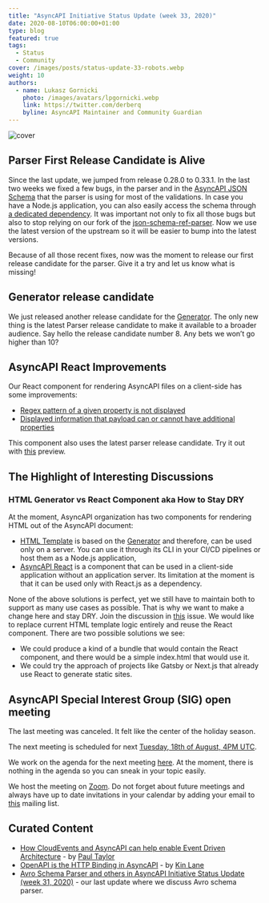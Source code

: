 ```yaml
---
title: "AsyncAPI Initiative Status Update (week 33, 2020)"
date: 2020-08-10T06:00:00+01:00
type: blog
featured: true
tags:
  - Status
  - Community
cover: /images/posts/status-update-33-robots.webp
weight: 10
authors:
  - name: Lukasz Gornicki
    photo: /images/avatars/lpgornicki.webp
    link: https://twitter.com/derberq
    byline: AsyncAPI Maintainer and Community Guardian
---
```


![cover](/images/posts/status-update-33-robots.webp)

## Parser First Release Candidate is Alive

Since the last update, we jumped from release 0.28.0 to 0.33.1. In the last two weeks we fixed a few bugs, in the parser and in the [AsyncAPI JSON Schema](https://github.com/asyncapi/asyncapi/blob/master/versions/2.0.0/schema.json) that the parser is using for most of the validations. In case you have a Node.js application, you can also easily access the schema through [a dedicated dependency](https://github.com/asyncapi/asyncapi-node). It was important not only to fix all those bugs but also to stop relying on our fork of the [json-schema-ref-parser](https://github.com/APIDevTools/json-schema-ref-parser). Now we use the latest version of the upstream so it will be easier to bump into the latest versions. 

Because of all those recent fixes, now was the moment to release our first release candidate for the parser. Give it a try and let us know what is missing!


## Generator release candidate

We just released another release candidate for the [Generator](https://github.com/asyncapi/generator/releases). The only new thing is the latest Parser release candidate to make it available to a broader audience. Say hello the release candidate number 8. Any bets we won’t go higher than 10?

## AsyncAPI React Improvements

Our React component for rendering AsyncAPI files on a client-side has some improvements:

- [Regex pattern of a given property is not displayed](https://github.com/asyncapi/asyncapi-react/pull/115)
- [Displayed information that payload can or cannot have additional properties](https://github.com/asyncapi/asyncapi-react/pull/118)

This component also uses the latest parser release candidate. Try it out with [this](https://asyncapi.github.io/asyncapi-react/) preview.

## The Highlight of Interesting Discussions

### HTML Generator vs React Component aka How to Stay DRY

At the moment, AsyncAPI organization has two components for rendering HTML out of the AsyncAPI document:

- [HTML Template](https://github.com/asyncapi/html-template) is based on the [Generator](https://github.com/asyncapi/generator) and therefore, can be used only on a server.  You can use it through its CLI in your CI/CD pipelines or host them as a Node.js application,
- [AsyncAPI React](https://github.com/asyncapi/asyncapi-react/) is a component that can be used in a client-side application without an application server. Its limitation at the moment is that it can be used only with React.js as a dependency.

None of the above solutions is perfect, yet we still have to maintain both to support as many use cases as possible. That is why we want to make a change here and stay DRY. Join the discussion in [this](https://github.com/asyncapi/html-template/issues/51) issue. We would like to replace current HTML template logic entirely and reuse the React component. There are two possible solutions we see:

- We could produce a kind of a bundle that would contain the React component, and there would be a simple index.html that would use it.
- We could try the approach of projects like Gatsby or Next.js that already use React to generate static sites.

## AsyncAPI Special Interest Group (SIG) open meeting

The last meeting was canceled. It felt like the center of the holiday season.

The next meeting is scheduled for next [Tuesday, 18th of August, 4PM UTC](https://everytimezone.com/s/48cdc0da). 

We work on the agenda for the next meeting [here](https://github.com/asyncapi/asyncapi/issues/425). At the moment, there is nothing in the agenda so you can sneak in your topic easily. 

We host the meeting on [Zoom](https://zoom.us/j/165106914). Do not forget about future meetings and always have up to date invitations in your calendar by adding your email to [this](https://groups.google.com/forum/#!forum/asyncapi-users) mailing list.

## Curated Content

- [How CloudEvents and AsyncAPI can help enable Event Driven Architecture](https://www.linkedin.com/pulse/how-cloudevents-asyncapi-can-help-enable-event-driven-paul-taylor/) - by [Paul Taylor](https://www.linkedin.com/in/paultay/)
- [OpenAPI is the HTTP Binding in AsyncAPI](http://apievangelist.com/2020/07/20/openapi-is-the-http-binding-in-asyncapi/) - by [Kin Lane](https://twitter.com/kinlane)
- [Avro Schema Parser and others in AsyncAPI Initiative Status Update (week 31, 2020)](https://www.asyncapi.com/blog/status-update-31-20/) - our last update where we discuss Avro schema parser.
